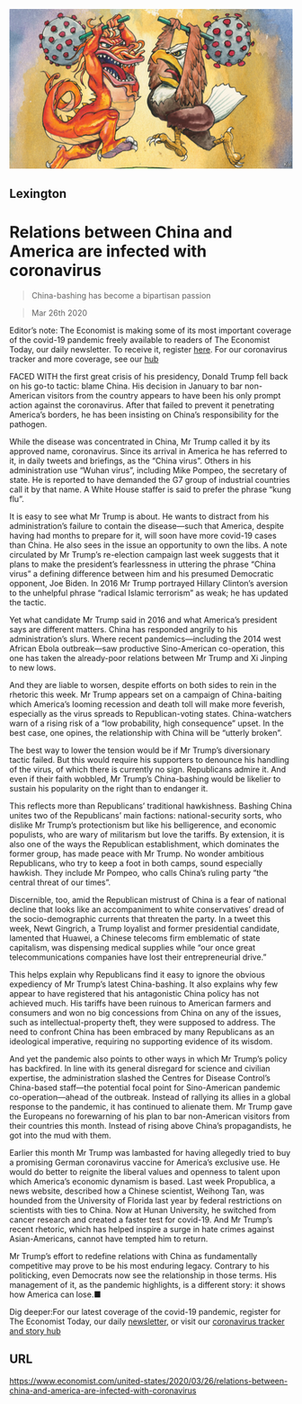 ![](./images/20200328_USD000_0.jpg)

## Lexington

# Relations between China and America are infected with coronavirus

> China-bashing has become a bipartisan passion

> Mar 26th 2020

Editor’s note: The Economist is making some of its most important coverage of the covid-19 pandemic freely available to readers of The Economist Today, our daily newsletter. To receive it, register [here](https://www.economist.com//newslettersignup). For our coronavirus tracker and more coverage, see our [hub](https://www.economist.com//coronavirus)

FACED WITH the first great crisis of his presidency, Donald Trump fell back on his go-to tactic: blame China. His decision in January to bar non-American visitors from the country appears to have been his only prompt action against the coronavirus. After that failed to prevent it penetrating America’s borders, he has been insisting on China’s responsibility for the pathogen.

While the disease was concentrated in China, Mr Trump called it by its approved name, coronavirus. Since its arrival in America he has referred to it, in daily tweets and briefings, as the “China virus”. Others in his administration use “Wuhan virus”, including Mike Pompeo, the secretary of state. He is reported to have demanded the G7 group of industrial countries call it by that name. A White House staffer is said to prefer the phrase “kung flu”.

It is easy to see what Mr Trump is about. He wants to distract from his administration’s failure to contain the disease—such that America, despite having had months to prepare for it, will soon have more covid-19 cases than China. He also sees in the issue an opportunity to own the libs. A note circulated by Mr Trump’s re-election campaign last week suggests that it plans to make the president’s fearlessness in uttering the phrase “China virus” a defining difference between him and his presumed Democratic opponent, Joe Biden. In 2016 Mr Trump portrayed Hillary Clinton’s aversion to the unhelpful phrase “radical Islamic terrorism” as weak; he has updated the tactic.

Yet what candidate Mr Trump said in 2016 and what America’s president says are different matters. China has responded angrily to his administration’s slurs. Where recent pandemics—including the 2014 west African Ebola outbreak—saw productive Sino-American co-operation, this one has taken the already-poor relations between Mr Trump and Xi Jinping to new lows.

And they are liable to worsen, despite efforts on both sides to rein in the rhetoric this week. Mr Trump appears set on a campaign of China-baiting which America’s looming recession and death toll will make more feverish, especially as the virus spreads to Republican-voting states. China-watchers warn of a rising risk of a “low probability, high consequence” upset. In the best case, one opines, the relationship with China will be “utterly broken”.

The best way to lower the tension would be if Mr Trump’s diversionary tactic failed. But this would require his supporters to denounce his handling of the virus, of which there is currently no sign. Republicans admire it. And even if their faith wobbled, Mr Trump’s China-bashing would be likelier to sustain his popularity on the right than to endanger it.

This reflects more than Republicans’ traditional hawkishness. Bashing China unites two of the Republicans’ main factions: national-security sorts, who dislike Mr Trump’s protectionism but like his belligerence, and economic populists, who are wary of militarism but love the tariffs. By extension, it is also one of the ways the Republican establishment, which dominates the former group, has made peace with Mr Trump. No wonder ambitious Republicans, who try to keep a foot in both camps, sound especially hawkish. They include Mr Pompeo, who calls China’s ruling party “the central threat of our times”.

Discernible, too, amid the Republican mistrust of China is a fear of national decline that looks like an accompaniment to white conservatives’ dread of the socio-demographic currents that threaten the party. In a tweet this week, Newt Gingrich, a Trump loyalist and former presidential candidate, lamented that Huawei, a Chinese telecoms firm emblematic of state capitalism, was dispensing medical supplies while “our once great telecommunications companies have lost their entrepreneurial drive.”

This helps explain why Republicans find it easy to ignore the obvious expediency of Mr Trump’s latest China-bashing. It also explains why few appear to have registered that his antagonistic China policy has not achieved much. His tariffs have been ruinous to American farmers and consumers and won no big concessions from China on any of the issues, such as intellectual-property theft, they were supposed to address. The need to confront China has been embraced by many Republicans as an ideological imperative, requiring no supporting evidence of its wisdom.

And yet the pandemic also points to other ways in which Mr Trump’s policy has backfired. In line with its general disregard for science and civilian expertise, the administration slashed the Centres for Disease Control’s China-based staff—the potential focal point for Sino-American pandemic co-operation—ahead of the outbreak. Instead of rallying its allies in a global response to the pandemic, it has continued to alienate them. Mr Trump gave the Europeans no forewarning of his plan to bar non-American visitors from their countries this month. Instead of rising above China’s propagandists, he got into the mud with them.

Earlier this month Mr Trump was lambasted for having allegedly tried to buy a promising German coronavirus vaccine for America’s exclusive use. He would do better to reignite the liberal values and openness to talent upon which America’s economic dynamism is based. Last week Propublica, a news website, described how a Chinese scientist, Weihong Tan, was hounded from the University of Florida last year by federal restrictions on scientists with ties to China. Now at Hunan University, he switched from cancer research and created a faster test for covid-19. And Mr Trump’s recent rhetoric, which has helped inspire a surge in hate crimes against Asian-Americans, cannot have tempted him to return.

Mr Trump’s effort to redefine relations with China as fundamentally competitive may prove to be his most enduring legacy. Contrary to his politicking, even Democrats now see the relationship in those terms. His management of it, as the pandemic highlights, is a different story: it shows how America can lose.■

Dig deeper:For our latest coverage of the covid-19 pandemic, register for The Economist Today, our daily [newsletter](https://www.economist.com//newslettersignup), or visit our [coronavirus tracker and story hub](https://www.economist.com//coronavirus)

## URL

https://www.economist.com/united-states/2020/03/26/relations-between-china-and-america-are-infected-with-coronavirus
